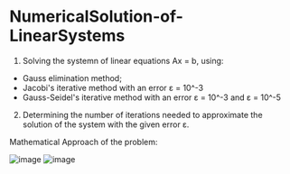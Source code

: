# NumericalSolution-of-LinearSystems

1. Solving the systemn of linear equations Ax = b, using:
  - Gauss elimination method;
  - Jacobi's iterative method with an error ε = 10^-3
  - Gauss-Seidel's iterative method with an error ε = 10^-3 and ε = 10^-5
  
2. Determining the number of iterations needed to approximate the
  solution of the system with the given error ε. 
  
  Mathematical Approach of the problem:
  
  ![image](https://user-images.githubusercontent.com/93685325/193424979-2d48826f-4429-420a-8464-1010f46933bc.png)
  ![image](https://user-images.githubusercontent.com/93685325/193424985-0d294a0b-33f2-46ba-b853-345079f6031c.png)
